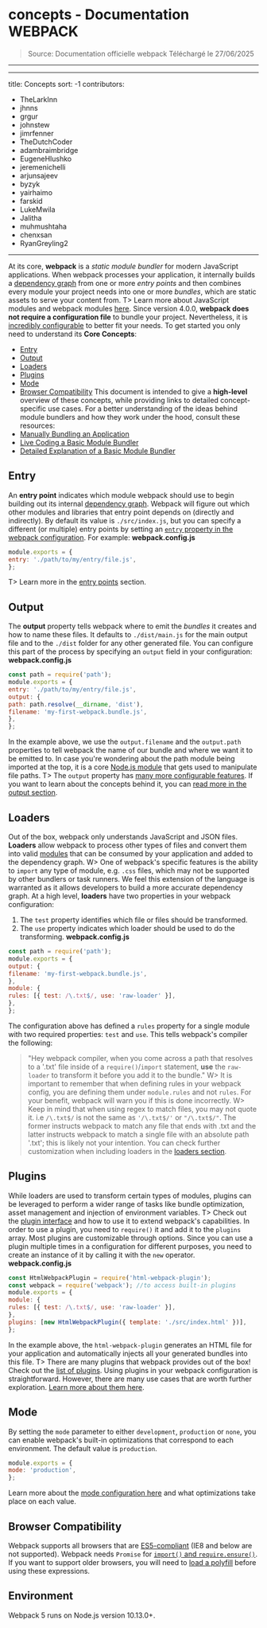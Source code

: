 # concepts - Documentation WEBPACK

> Source: Documentation officielle webpack
> Téléchargé le 27/06/2025

---

---title: Conceptssort: -1contributors:- TheLarkInn- jhnns- grgur- johnstew- jimrfenner- TheDutchCoder- adambraimbridge- EugeneHlushko- jeremenichelli- arjunsajeev- byzyk- yairhaimo- farskid- LukeMwila- Jalitha- muhmushtaha- chenxsan- RyanGreyling2---At its core, **webpack** is a _static module bundler_ for modern JavaScript applications. When webpack processes your application, it internally builds a [dependency graph](/concepts/dependency-graph/) from one or more _entry points_ and then combines every module your project needs into one or more _bundles_, which are static assets to serve your content from.T> Learn more about JavaScript modules and webpack modules [here](/concepts/modules).Since version 4.0.0, **webpack does not require a configuration file** to bundle your project. Nevertheless, it is [incredibly configurable](/configuration) to better fit your needs.To get started you only need to understand its **Core Concepts**:- [Entry](#entry)- [Output](#output)- [Loaders](#loaders)- [Plugins](#plugins)- [Mode](#mode)- [Browser Compatibility](#browser-compatibility)This document is intended to give a **high-level** overview of these concepts, while providing links to detailed concept-specific use cases.For a better understanding of the ideas behind module bundlers and how they work under the hood, consult these resources:- [Manually Bundling an Application](https://www.youtube.com/watch?v=UNMkLHzofQI)- [Live Coding a Basic Module Bundler](https://www.youtube.com/watch?v=Gc9-7PBqOC8)- [Detailed Explanation of a Basic Module Bundler](https://github.com/ronami/minipack)## EntryAn **entry point** indicates which module webpack should use to begin building out its internal [dependency graph](/concepts/dependency-graph/). Webpack will figure out which other modules and libraries that entry point depends on (directly and indirectly).By default its value is `./src/index.js`, but you can specify a different (or multiple) entry points by setting an [`entry` property in the webpack configuration](/configuration/entry-context/#entry). For example:**webpack.config.js**```jsmodule.exports = {entry: './path/to/my/entry/file.js',};```T> Learn more in the [entry points](/concepts/entry-points) section.## OutputThe **output** property tells webpack where to emit the _bundles_ it creates and how to name these files. It defaults to `./dist/main.js` for the main output file and to the `./dist` folder for any other generated file.You can configure this part of the process by specifying an `output` field in your configuration:**webpack.config.js**```javascriptconst path = require('path');module.exports = {entry: './path/to/my/entry/file.js',output: {path: path.resolve(__dirname, 'dist'),filename: 'my-first-webpack.bundle.js',},};```In the example above, we use the `output.filename` and the `output.path` properties to tell webpack the name of our bundle and where we want it to be emitted to. In case you're wondering about the path module being imported at the top, it is a core [Node.js module](https://nodejs.org/api/modules.html) that gets used to manipulate file paths.T> The `output` property has [many more configurable features](/configuration/output). If you want to learn about the concepts behind it, you can [read more in the output section](/concepts/output).## LoadersOut of the box, webpack only understands JavaScript and JSON files. **Loaders** allow webpack to process other types of files and convert them into valid [modules](/concepts/modules) that can be consumed by your application and added to the dependency graph.W> One of webpack's specific features is the ability to `import` any type of module, e.g. `.css` files, which may not be supported by other bundlers or task runners. We feel this extension of the language is warranted as it allows developers to build a more accurate dependency graph.At a high level, **loaders** have two properties in your webpack configuration:1. The `test` property identifies which file or files should be transformed.2. The `use` property indicates which loader should be used to do the transforming.**webpack.config.js**```javascriptconst path = require('path');module.exports = {output: {filename: 'my-first-webpack.bundle.js',},module: {rules: [{ test: /\.txt$/, use: 'raw-loader' }],},};```The configuration above has defined a `rules` property for a single module with two required properties: `test` and `use`. This tells webpack's compiler the following:> "Hey webpack compiler, when you come across a path that resolves to a '.txt' file inside of a `require()`/`import` statement, **use** the `raw-loader` to transform it before you add it to the bundle."W> It is important to remember that when defining rules in your webpack config, you are defining them under `module.rules` and not `rules`. For your benefit, webpack will warn you if this is done incorrectly.W> Keep in mind that when using regex to match files, you may not quote it. i.e `/\.txt$/` is not the same as `'/\.txt$/'` or `"/\.txt$/"`. The former instructs webpack to match any file that ends with .txt and the latter instructs webpack to match a single file with an absolute path '.txt'; this is likely not your intention.You can check further customization when including loaders in the [loaders section](/concepts/loaders).## PluginsWhile loaders are used to transform certain types of modules, plugins can be leveraged to perform a wider range of tasks like bundle optimization, asset management and injection of environment variables.T> Check out the [plugin interface](/api/plugins) and how to use it to extend webpack's capabilities.In order to use a plugin, you need to `require()` it and add it to the `plugins` array. Most plugins are customizable through options. Since you can use a plugin multiple times in a configuration for different purposes, you need to create an instance of it by calling it with the `new` operator.**webpack.config.js**```javascriptconst HtmlWebpackPlugin = require('html-webpack-plugin');const webpack = require('webpack'); //to access built-in pluginsmodule.exports = {module: {rules: [{ test: /\.txt$/, use: 'raw-loader' }],},plugins: [new HtmlWebpackPlugin({ template: './src/index.html' })],};```In the example above, the `html-webpack-plugin` generates an HTML file for your application and automatically injects all your generated bundles into this file.T> There are many plugins that webpack provides out of the box! Check out the [list of plugins](/plugins).Using plugins in your webpack configuration is straightforward. However, there are many use cases that are worth further exploration. [Learn more about them here](/concepts/plugins).## ModeBy setting the `mode` parameter to either `development`, `production` or `none`, you can enable webpack's built-in optimizations that correspond to each environment. The default value is `production`.```javascriptmodule.exports = {mode: 'production',};```Learn more about the [mode configuration here](/configuration/mode) and what optimizations take place on each value.## Browser CompatibilityWebpack supports all browsers that are [ES5-compliant](https://compat-table.github.io/compat-table/es5/) (IE8 and below are not supported). Webpack needs `Promise` for [`import()` and `require.ensure()`](/guides/code-splitting/#dynamic-imports). If you want to support older browsers, you will need to [load a polyfill](/guides/shimming/) before using these expressions.## EnvironmentWebpack 5 runs on Node.js version 10.13.0+.